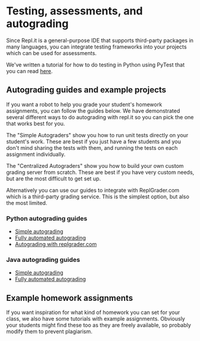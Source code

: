 # Testing, assessments, and autograding

Since Repl.it is a general-purpose IDE that supports third-party packages in many languages, you can integrate testing frameworks into your projects which can be used for assessments. 

We've written a tutorial for how to do testing in Python using PyTest that you can read [here](https://docs.repl.it/tutorials/09-test-driven-development).

## Autograding guides and example projects

If you want a robot to help you grade your student's homework assignments, you can follow the guides below. We have demonstrated several different ways to do autograding with repl.it so you can pick the one that works best for you.

The "Simple Autograders" show you how to run unit tests directly on your student's work. These are best if you just have a few students and you don't mind sharing the tests with them, and running the tests on each assignment individually.

The "Centralized Autograders" show you how to build your own custom grading server from scratch. These are best if you have very custom needs, but are the most difficult to get set up.

Alternatively you can use our guides to integrate with ReplGrader.com which is a third-party grading service. This is the simplest option, but also the most limited.


### Python autograding guides

- [Simple autograding](./SimpleAutograding)
- [Fully automated autograding](./CentralizedAutograder)
- [Autograding with replgrader.com](./CentralizedAutograder)

### Java autograding guides

- [Simple autograding](./SimpleAutograding-java)
- [Fully automated autograding](./CentralizedAutograder-java)

## Example homework assignments

If you want inspiration for what kind of homework you can set for your class, we also have some tutorials with example assignments. Obviously your students might find these too as they are freely available, so probably modify them to prevent plagiarism.

